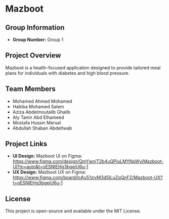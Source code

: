 # Mazboot

## Group Information
- **Group Number:** Group 1

## Project Overview
Mazboot is a health-focused application designed to provide tailored meal plans for individuals with diabetes and high blood pressure.

## Team Members
- Mohamed Ahmed Mohamed
- Habiba Mohamed Salem
- Aziza Abdelmoutalib Ghalib
- Aly Tamir Abd Elhameed
- Mostafa Hussin Mersal
- Abdullah Shaban Abdeltwab

## Project Links
- **UI Design:** Mazboot UI on Figma: https://www.figma.com/design/QmYwnjT2b4uQPiuLMYNsWy/Mazboot-UI?m=auto&t=oESNlEHg3bgeiU6u-1
- **UX Design:** Mazboot UX on Figma: https://www.figma.com/board/IcAu51zivM3d5ILuZgQnF2/Mazboot-UX?t=oESNlEHg3bgeiU6u-1

## License
This project is open-source and available under the MIT License.
